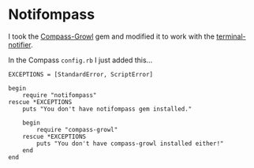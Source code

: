 # Notifompass

I took the [Compass-Growl](https://github.com/Compass/compass-growl) gem and modified it to work with the [terminal-notifier](https://github.com/alloy/terminal-notifier).

In the Compass <code>config.rb</code> I just added this...

<pre><code>EXCEPTIONS = [StandardError, ScriptError]

begin
	require "notifompass"
rescue *EXCEPTIONS
	puts "You don't have notifompass gem installed."

	begin
		require "compass-growl"
	rescue *EXCEPTIONS
		puts "You don't have compass-growl installed either!"
	end
end</code></pre>